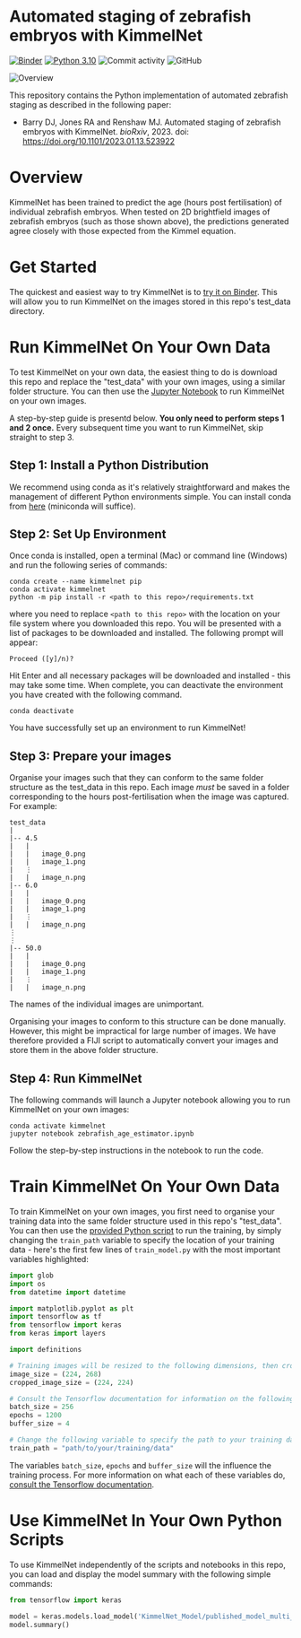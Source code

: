 # Automated staging of zebrafish embryos with KimmelNet

[![Binder](https://mybinder.org/badge_logo.svg)](https://mybinder.org/v2/gh/djpbarry/KimmelNET/main?labpath=zebrafish_age_estimator.ipynb) [![Python 3.10](https://img.shields.io/badge/python-3.10-blue.svg)](https://www.python.org/downloads/release/python-3100/) ![Commit activity](https://img.shields.io/github/commit-activity/y/djpbarry/KimmelNET?style=plastic) ![GitHub](https://img.shields.io/github/license/djpbarry/KimmelNET?color=green&style=plastic)

![Overview](https://github.com/djpbarry/KimmelNET/blob/main/images/Overview.png)

This repository contains the Python implementation of automated zebrafish staging as described in the following paper:

- Barry DJ, Jones RA and Renshaw MJ. Automated staging of zebrafish embryos with KimmelNet. *bioRxiv*, 2023. doi: https://doi.org/10.1101/2023.01.13.523922

# Overview

KimmelNet has been trained to predict the age (hours post fertilisation) of individual zebrafish embryos. When tested on 2D brightfield images of zebrafish embryos (such as those shown above), the predictions generated agree closely with those expected from the Kimmel equation.

# Get Started

The quickest and easiest way to try KimmelNet is to [try it on Binder](https://mybinder.org/v2/gh/djpbarry/KimmelNET/main?labpath=zebrafish_age_estimator.ipynb). This will allow you to run KimmelNet on the images stored in this repo's test_data directory.

# Run KimmelNet On Your Own Data

To test KimmelNet on your own data, the easiest thing to do is download this repo and replace the "test_data" with your own images, using a similar folder structure. You can then use the [Jupyter Notebook](https://github.com/djpbarry/KimmelNET/blob/main/zebrafish_age_estimator.ipynb) to run KimmelNet on your own images.

A step-by-step guide is presentd below. **You only need to perform steps 1 and 2 once.** Every subsequent time you want to run KimmelNet, skip straight to step 3.

## Step 1: Install a Python Distribution

We recommend using conda as it's relatively straightforward and makes the management of different Python environments simple. You can install conda from [here](https://conda.io/projects/conda/en/latest/user-guide/install/index.html#regular-installation) (miniconda will suffice).

## Step 2: Set Up Environment

Once conda is installed, open a terminal (Mac) or command line (Windows) and run the following series of commands:

```
conda create --name kimmelnet pip
conda activate kimmelnet
python -m pip install -r <path to this repo>/requirements.txt
```
where you need to replace `<path to this repo>` with the location on your file system where you downloaded this repo. You will be presented with a list of packages to be downloaded and installed. The following prompt will appear:
```
Proceed ([y]/n)?
```
Hit Enter and all necessary packages will be downloaded and installed - this may take some time. When complete, you can deactivate the environment you have created with the following command.

```
conda deactivate
```
You have successfully set up an environment to run KimmelNet!

## Step 3: Prepare your images

Organise your images such that they can conform to the same folder structure as the test_data in this repo. Each image *must* be saved in a folder corresponding to the hours post-fertilisation when the image was captured. For example:
```
test_data
|
|-- 4.5
|   |
|   |   image_0.png
|   |   image_1.png
|   ⋮
|   |   image_n.png
|-- 6.0
|   |
|   |   image_0.png
|   |   image_1.png
|   ⋮
|   |   image_n.png
⋮
⋮
|-- 50.0
|   |
|   |   image_0.png
|   |   image_1.png
|   ⋮
|   |   image_n.png
```
The names of the individual images are unimportant.

Organising your images to conform to this structure can be done manually. However, this might be impractical for large number of images. We have therefore provided a FIJI script to automatically convert your images and store them in the above folder structure.

## Step 4: Run KimmelNet

The following commands will launch a Jupyter notebook allowing you to run KimmelNet on your own images:
```
conda activate kimmelnet
jupyter notebook zebrafish_age_estimator.ipynb
```

Follow the step-by-step instructions in the notebook to run the code.

# Train KimmelNet On Your Own Data

To train KimmelNet on your own images, you first need to organise your training data into the same folder structure used in this repo's "test_data". You can then use the [provided Python script](https://github.com/djpbarry/KimmelNET/blob/main/train_model.py) to run the training, by simply changing the `train_path` variable to specify the location of your training data - here's the first few lines of `train_model.py` with the most important variables highlighted:

```python
import glob
import os
from datetime import datetime

import matplotlib.pyplot as plt
import tensorflow as tf
from tensorflow import keras
from keras import layers

import definitions

# Training images will be resized to the following dimensions, then cropped
image_size = (224, 268)
cropped_image_size = (224, 224)

# Consult the Tensorflow documentation for information on the following variables
batch_size = 256
epochs = 1200
buffer_size = 4

# Change the following variable to specify the path to your training data
train_path = "path/to/your/training/data"
```
The variables `batch_size`, `epochs` and `buffer_size` will the influence the training process. For more information on what each of these variables do, [consult the Tensorflow documentation](https://www.tensorflow.org/api_docs/python/tf/keras/Model#fit).

# Use KimmelNet In Your Own Python Scripts

To use KimmelNet independently of the scripts and notebooks in this repo, you can load and display the model summary with the following simple commands:
```python
from tensorflow import keras

model = keras.models.load_model('KimmelNet_Model/published_model_multi_gpu_custom_augmentation_trained_model')
model.summary()
```
